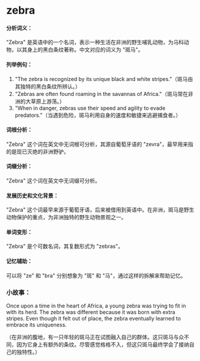 # zebra

#### 分析词义：

  

"Zebra" 是英语中的一个名词，表示一种生活在非洲的野生哺乳动物，为马科动物，以其身上的黑白条纹著称。中文对应的词义为 "斑马"。

  

#### 列举例句：

  

1.  "The zebra is recognized by its unique black and white stripes."（斑马由其独特的黑白条纹所辨认。）
2.  "Zebras are often found roaming in the savannas of Africa."（斑马常在非洲的大草原上游荡。）
3.  "When in danger, zebras use their speed and agility to evade predators."（当遇到危险，斑马利用自身的速度和敏捷来逃避捕食者。）

  

#### 词根分析：

  

"Zebra" 这个词在英文中无词根可分析，其源自葡萄牙语的 "zevra"，最早用来指的是现已灭绝的非洲野驴。

  

#### 词缀分析：

  

"Zebra" 这个词在英文中无词缀可分析。

  

#### 发展历史和文化背景：

  

"Zebra" 这个词最早来源于葡萄牙语，后来被借用到英语中。在非洲，斑马是野生动物保护的重点，为非洲独特的野生动物景观之一。

  

#### 单词变形：

  

"Zebra" 是个可数名词，其复数形式为 "zebras"。

  

#### 记忆辅助：

  

可以将 "ze" 和 "bra" 分别想象为 "斑" 和 "马"，通过这样的拆解来帮助记忆。

  

### 小故事：

  

Once upon a time in the heart of Africa, a young zebra was trying to fit in with its herd. The zebra was different because it was born with extra stripes. Even though it felt out of place, the zebra eventually learned to embrace its uniqueness.

  

（在非洲的腹地，有一只年轻的斑马正在试图融入自己的群体。这只斑马与众不同，因为它身上有额外的条纹。尽管感觉格格不入，但这只斑马最终学会了接纳自己的独特性。）
